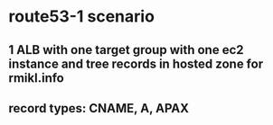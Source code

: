 # route53-1 scenario

## 1 ALB with one target group with one ec2 instance and tree records in hosted zone for rmikl.info 
## record types: CNAME, A, APAX